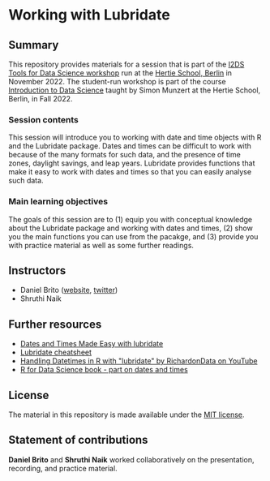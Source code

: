 # Working with Lubridate


## Summary

This repository provides materials for a session that is part of the [I2DS Tools for Data Science workshop](https://github.com/intro-to-data-science-22-workshop) run at the [Hertie School, Berlin](https://www.hertie-school.org/en/) in November 2022. The student-run workshop is part of the course [Introduction to Data Science](https://github.com/intro-to-data-science-22) taught by Simon Munzert at the Hertie School, Berlin, in Fall 2022.

### Session contents

This session will introduce you to working with date and time objects with R and the Lubridate package. Dates and times can be difficult to work with because of the many formats for such data, and the presence of time zones, daylight savings, and leap years. Lubridate provides functions that make it easy to work with dates and times so that you can easily analyse such data. 

### Main learning objectives

The goals of this session are to (1) equip you with conceptual knowledge about the Lubridate package and working with dates and times, (2) show you the main functions you can use from the pacakge, and (3) provide you with practice material as well as some further readings.


## Instructors

- Daniel Brito ([website](http://simonmunzert.github.io/), [twitter](https://twitter.com/simonsaysnothin))
- Shruthi Naik 


## Further resources

- [Dates and Times Made Easy with lubridate](https://www.jstatsoft.org/article/view/v040i03)
- [Lubridate cheatsheet](https://lubridate.tidyverse.org/)
- [Handling Datetimes in R with "lubridate" by RichardonData on YouTube](https://www.youtube.com/watch?v=VYAo69WdJZg)
- [R for Data Science book - part on dates and times](https://r4ds.had.co.nz/dates-and-times.html)


## License

The material in this repository is made available under the [MIT license](http://opensource.org/licenses/mit-license.php). 

## Statement of contributions

**Daniel Brito** and **Shruthi Naik** worked collaboratively on the presentation, recording, and practice material.
